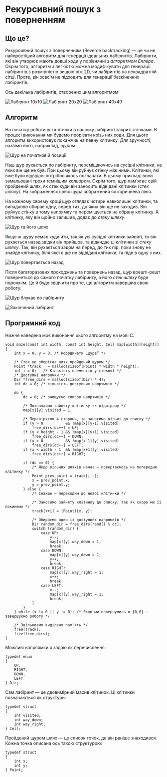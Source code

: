 Рекурсивний пошук з поверненням
===============================

## Що це?

Рекурсивний пошук з поверненням (Reverce backtracking) —
це чи не найпростіший алгоритм для генерації ідеальних лабіринтів.
Лабіринти, які він утворює мають довші ходи у порівнянні з *алгоритмом Еллера*.
Окрім того, алгоритм з легкістю можна модифікувати для генерації
лабіринтів з розмірністю вищою ніж 2D, чи лабіринтів на неквадратній сітці.
Проте, він зовсім не підходить для генерації безкінечних лабіринтів.

Ось декілька лабіринтів, створених цим алгоритмом:

![Лабіринт 10х10](images/backtrack-maze-10.webp)
![Лабіринт 20х20](images/backtrack-maze-20.webp)
![Лабіринт 40х40](images/backtrack-maze-40.webp)

## Алгоритм

На початку роботи всі клітинки в нашому лабіринті закриті стінками.
В процесі виконання ми будемо прорізати крізь них ходи.
Для цього алгоритм використовує покажчик на певну клітинку.
Для зручності, назвімо його, наприклад, *щуром*.

![Щур на початковій позиції](images/backtrack-01.webp)

Наш щур рухається по лабіринту,
переміщаючись на сусідні клітинки, на яких він ще не був.
При цьому він руйнує стінку між ними.
Клітинки, які вже були відвідані потрібно якось позначати.
В цьому прикладі вони замальовані трохи темнішим кольором.
Окрім того, щур пам'ятає свій пройдений шлях,
як стек куди він заносить відвідані клітинки (*стек шляху*).
На зображеннях шлях щура зображений як коричнева лінія.

На кожному своєму кроці щур оглядає чотири навколишні клітинки,
та випадково обирає одну, серед тих, до яких він ще не заходив.
Він руйнує стінку в тому напрямку та переміщується на обрану клітинку.
А клітинку, яку він щойно залишив, додає до *стеку шляху*.

![Щур та його шлях](images/backtrack-02.webp)

Якщо ж щуру немає куди йти, так як усі сусідні клітинки зайняті,
то він рухається назад звідки він прийшов, та відкидає ці клітинки зі *стеку шляху*.
Так, він рухається задом на перед, до тих пір,
поки знову не знайде клітинку, біля якої є ще не відвідані
клітинки, та піде в одну з них.

![Щур повертається назад](images/backtrack-03.webp)

Після багаторазових проходжень та повернень назад,
щур врешті-решт повернеться до самого
початку лабіринту, а його *стек шляху* буде порожнім.
Це й буде свідчити про те, що алгоритм завершив свою роботу.

![Щур блукає по лабіринту](images/backtrack-04.webp)

![Закінчений лабіринт](images/backtrack-05.webp)

## Програмний код

Нижче наведена моє виконання цього алгоритму на мові C.

```
void maze(const int width, const int height, Cell map[width][height])
{
	int x = 0, y = 0; /* Координати „щура“ */

	/* Стек що зберігає шлях пройдений щуром */
	Point *track   = malloc(sizeof(Point) * width * height);
	int i = 0;   /* Кількість елементів у стекові */
	/* Доступні напрямки */
	Dir *free_dirs = malloc(sizeof(Dir) * 4);
	int dc = 0; /* кількість доступних напрямків */

	do {
		dc = 0; /* очищуємо список напрямків */

		/* Позначаємо зайняту клітинку як відвідану */
		map[x][y].visited = 1;

		/* Перевіряємо 4 сторони, та заносимо вільні до списку */
		if (y > 0          && !map[x][y-1].visited)
			free_dirs[dc++] = UP;
		if (y < height - 1 && !map[x][y+1].visited)
			free_dirs[dc++] = DOWN;
		if (x > 0          && !map[x-1][y].visited)
			free_dirs[dc++] = LEFT;
		if (x < width - 1  && !map[x+1][y].visited)
			free_dirs[dc++] = RIGHT;

		if (dc == 0) {
			/* Якщо вільних шляхів немає — повертаємось на попередню клітинку */
			Point prev_point = track[i--];
			x = prev_point.x;
			y = prev_point.y;
		} else {
			/* Інакше — переходим до нової клітинки */

			/* Заносимо зайняту клітинку до списку, так як скоро ми її покинемо */
			track[++i] = (Point){x, y};

			/* Обираємо один із доступних напрямків */
			Dir random_dir = free_dirs[rand() % dc];
			switch (random_dir) {
				case UP:
					y--;
					map[x][y].way_down = 1;
					break;
				case DOWN:
					map[x][y].way_down = 1;
					y++;
					break;
				case RIGHT:
					map[x][y].way_right = 1;
					x++;
					break;
				case LEFT:
					x--;
					map[x][y].way_right = 1;
					break;
			}
		}
	} while (x != 0 || y != 0); /* Якщо ми повернулись в {0,0} — завершуємо роботу */

	/* Звільнюємо виділену пам'ять */
	free(track);
	free(free_dirs);
}
```

Можливі напряямки я задаю як перечислення:

```
typedef enum
{
	UP,
	RIGHT,
	DOWN,
	LEFT
} Dir;
```

Сам лабіринт — це двовимірний масив клітинок.
Ці клітинки позначаються як структури:

```
typedef struct
{
	int visited;
	int way_down;
	int way_right;
} Cell;
```

Пройдений щуром шлях — це список точок, де він раніше знаходився.
Кожна точка описана ось такою структурою:

```
typedef struct
{
	int x;
	int y;
} Point;
```
